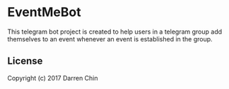 # EventMeBot

This telegram bot project is created to help users in a telegram group
add themselves to an event whenever an event is established in the group.

## License

Copyright (c) 2017 Darren Chin

